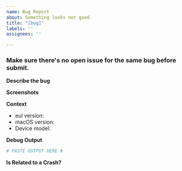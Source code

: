 ```yaml
---
name: Bug Report
about: Something looks not good
title: "[bug]"
labels: ''
assignees: ''

---
```


<h3>Make sure there's no open issue for the same bug before submit.</h3>

**Describe the bug**
<!-- A clear and concise description of what the bug is. -->


**Screenshots**
<!-- If applicable, add screenshots to help explain your problem. -->


**Context**
 - eul version:
 - macOS version:
 - Device model: 

**Debug Output**
<!-- Say you have eul in `/Applications` folder, then open terminal and run: -->
<!-- `/Applications/eul.app/Contents/MacOS/eul --debug` -->
<!-- Paste your output in the section below. -->

``` bash
# PASTE OUTPUT HERE #
```

**Is Related to a Crash?**

<!-- If yes, upload related crash reports here. You can find them: -->

<!-- 1. In `~/Library/Logs/DiagnosticReports` -->
<!-- 2. Open Console.app and click Crash Reports -->
